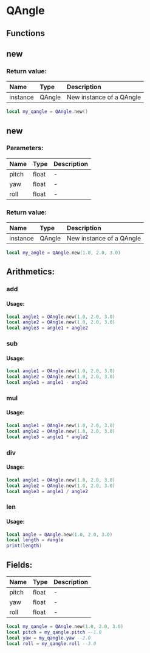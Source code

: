 # QAngle

## Functions

## new

### Return value:

| Name | Type | Description |
| :--- | :--- | :--- |
| instance | QAngle | New instance of a QAngle |

```lua
local my_qangle = QAngle.new()
```

## new

### Parameters:

| Name | Type | Description |
| :--- | :--- | :--- |
| pitch | float | - |
| yaw | float | - |
| roll | float | - |

### Return value:

| Name | Type | Description |
| :--- | :--- | :--- |
| instance | QAngle | New instance of a QAngle |

```lua
local my_angle = QAngle.new(1.0, 2.0, 3.0)
```

## Arithmetics:

### add

#### Usage:
```lua
local angle1 = QAngle.new(1.0, 2.0, 3.0)
local angle2 = QAngle.new(1.0, 2.0, 3.0)
local angle3 = angle1 + angle2
```

### sub

#### Usage:
```lua
local angle1 = QAngle.new(1.0, 2.0, 3.0)
local angle2 = QAngle.new(1.0, 2.0, 3.0)
local angle3 = angle1 - angle2
```

### mul

#### Usage:
```lua
local angle1 = QAngle.new(1.0, 2.0, 3.0)
local angle2 = QAngle.new(1.0, 2.0, 3.0)
local angle3 = angle1 * angle2
```

### div

#### Usage:
```lua
local angle1 = QAngle.new(1.0, 2.0, 3.0)
local angle2 = QAngle.new(1.0, 2.0, 3.0)
local angle3 = angle1 / angle2
```

### len

#### Usage:
```lua
local angle = QAngle.new(1.0, 2.0, 3.0)
local length = #angle
print(length)
```

## Fields:

| Name | Type | Description |
| :--- | :--- | :--- |
| pitch | float | - |
| yaw | float | - |
| roll | float | - |

```lua
local my_qangle = QAngle.new(1.0, 2.0, 3.0)
local pitch = my_qangle.pitch --1.0
local yaw = my_qangle.yaw --2.0
local roll = my_qangle.roll --3.0
```
